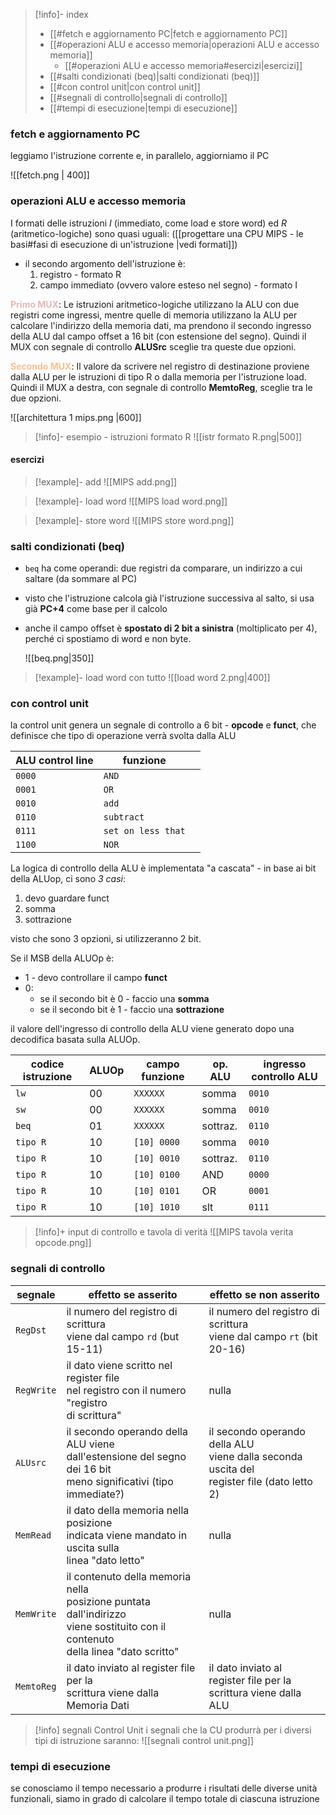 > [!info]- index
> - [[#fetch e aggiornamento PC|fetch e aggiornamento PC]]
> - [[#operazioni ALU e accesso memoria|operazioni ALU e accesso memoria]]
> 	- [[#operazioni ALU e accesso memoria#esercizi|esercizi]]
> - [[#salti condizionati (beq)|salti condizionati (beq)]]
> - [[#con control unit|con control unit]]
> - [[#segnali di controllo|segnali di controllo]]
> - [[#tempi di esecuzione|tempi di esecuzione]]

### fetch e aggiornamento PC
leggiamo l'istruzione corrente e, in parallelo, aggiorniamo il PC
 
![[fetch.png | 400]]

### operazioni ALU e accesso memoria
I formati delle istruzioni *I* (immediato, come load e store word) ed *R* (aritmetico-logiche) sono quasi uguali:
([[progettare una CPU MIPS - le basi#fasi di esecuzione di un'istruzione |vedi formati]])

- il secondo argomento dell'istruzione è:
	1) registro - formato R
	2) campo immediato (ovvero valore esteso nel segno) - formato I

**<font color="#e5b9b7">Primo MUX</font>**:
Le istruzioni aritmetico-logiche utilizzano la ALU con due registri come ingressi, mentre quelle di memoria utilizzano la ALU per calcolare l'indirizzo della memoria dati, ma prendono il secondo ingresso della ALU dal campo offset a 16 bit (con estensione del segno).
Quindi il MUX con segnale di controllo **ALUSrc** sceglie tra queste due opzioni.

**<font color="#fac08f">Secondo MUX</font>**:
Il valore da scrivere nel registro di destinazione proviene dalla ALU per le istruzioni di tipo R o dalla memoria per l'istruzione load.
Quindi il MUX a destra, con segnale di controllo **MemtoReg**, sceglie tra le due opzioni.

![[architettura 1 mips.png |600]]

>[!info]- esempio - istruzioni formato R
![[istr formato R.png|500]]

#### esercizi
>[!example]- add
>![[MIPS add.png]]

>[!example]- load word
>![[MIPS load word.png]]

>[!example]- store word
>![[MIPS store word.png]]

### salti condizionati (beq)
- `beq` ha come operandi: due registri da comparare, un indirizzo a cui saltare (da sommare al PC)
- visto che l'istruzione calcola già l'istruzione successiva al salto, si usa già **PC+4** come base per il calcolo
- anche il campo offset è **spostato di 2 bit a sinistra** (moltiplicato per 4), perché ci spostiamo di word e non byte.
 
	![[beq.png|350]]

>[!example]- load word con tutto
>![[load word 2.png|400]]

### con control unit
la control unit genera un segnale di controllo a 6 bit - **opcode** e **funct**, che definisce che tipo di operazione verrà svolta dalla ALU

| ALU control line | funzione           |     |
| ---------------- | ------------------ | --- |
| `0000`           | `AND`              |     |
| `0001`           | `OR`               |     |
| `0010`           | `add`              |     |
| `0110`           | `subtract`         |     |
| `0111`           | `set on less that` |     |
| `1100`           | `NOR`              |     |
La logica di controllo della ALU è implementata "a cascata" - in base ai bit della ALUop, ci sono *3 casi*:
1) devo guardare funct
2) somma
3) sottrazione

visto che sono 3 opzioni, si utilizzeranno 2 bit.

Se il MSB della ALUOp è:
- 1 - devo controllare il campo **funct**
- 0:
	- se il secondo bit è 0 - faccio una **somma**
	- se il secondo bit è 1 - faccio una **sottrazione**

il valore dell'ingresso di controllo della ALU viene generato dopo una decodifica basata sulla ALUOp.

| codice istruzione | ALUOp | campo funzione | op. ALU  | ingresso controllo ALU |
| ----------------- | ----- | -------------- | -------- | ---------------------- |
| `lw`              | 00    | `XXXXXX`       | somma    | `0010`                 |
| `sw`              | 00    | `XXXXXX`       | somma    | `0010`                 |
| `beq`             | 01    | `XXXXXX`       | sottraz. | `0110`                 |
| `tipo R`          | 10    | `[10] 0000`    | somma    | `0010`                 |
| `tipo R`          | 10    | `[10] 0010`    | sottraz. | `0110`                 |
| `tipo R`          | 10    | `[10] 0100`    | AND      | `0000`                 |
| `tipo R`          | 10    | `[10] 0101`    | OR       | `0001`                 |
| `tipo R`          | 10    | `[10] 1010`    | slt      | `0111`                 |
>[!info]+ input di controllo e tavola di verità
>![[MIPS tavola verita opcode.png]]

### segnali di controllo

| segnale    | effetto se asserito                                                                                                                      | effetto se non asserito                                                                          |
| ---------- | ---------------------------------------------------------------------------------------------------------------------------------------- | ------------------------------------------------------------------------------------------------ |
| `RegDst`   | il numero del registro di scrittura<br>viene dal campo `rd` (but 15-11)                                                                  | il numero del registro di scrittura<br>viene dal campo `rt` (bit 20-16)                          |
| `RegWrite` | il dato viene scritto nel register file<br>nel registro con il numero "registro<br>di scrittura"                                         | nulla                                                                                            |
| `ALUsrc`   | il secondo operando della ALU viene<br>dall'estensione del segno dei 16 bit<br>meno significativi (tipo immediate?)                      | il secondo operando della ALU <br>viene dalla seconda uscita del<br>register file (dato letto 2) |
| `MemRead`  | il dato della memoria nella posizione<br>indicata viene mandato in uscita sulla<br>linea "dato letto"                                    | nulla                                                                                            |
| `MemWrite` | il contenuto della memoria nella<br>posizione puntata dall'indirizzo<br>viene sostituito con il contenuto <br>della linea "dato scritto" | nulla                                                                                            |
| `MemtoReg` | il dato inviato al register file per la <br>scrittura viene dalla Memoria Dati                                                           | il dato inviato al register file per la<br>scrittura viene dalla ALU                             
>[!info] segnali Control Unit
>i segnali che la CU produrrà per i diversi tipi di istruzione saranno:
>![[segnali control unit.png]]

### tempi di esecuzione
se conosciamo il tempo necessario a produrre i risultati delle diverse unità funzionali, siamo in grado di calcolare il tempo totale di ciascuna istruzione